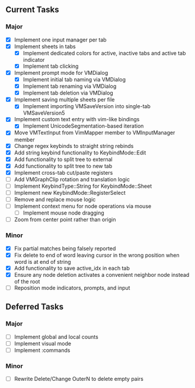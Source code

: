 ## Current Tasks
### Major
- [x] Implement one input manager per tab
- [x] Implement sheets in tabs
    - [x] Implement dedicated colors for active, inactive tabs and active tab indicator
    - [x] Implement tab clicking
- [x] Implement prompt mode for VMDialog
    - [x] Implement initial tab naming via VMDialog
    - [x] Implement tab renaming via VMDialog
    - [x] Implement tab deletion via VMDialog
- [x] Implement saving multiple sheets per file
    - [x] Implement importing VMSaveVersion into single-tab VMSaveVersion5
- [x] Implement custom text entry with vim-like bindings
    - [x] Implement UnicodeSegmentation-based iteration
- [x] Move VMTextInput from VimMapper member to VMInputManager member
- [x] Change regex keybinds to straight string rebinds
- [x] Add string keybind functionality to KeybindMode::Edit
- [x] Add functionality to split tree to external
- [x] Add functionality to split tree to new tab
- [x] Implement cross-tab cut/paste registers 
- [ ] Add VMGraphClip rotation and translation logic
- [ ] Implement KeybindType::String for KeybindMode::Sheet
- [ ] Implement new KeybindMode::RegisterSelect
- [ ] Remove and replace mouse logic
- [ ] Implement context menu for node operations via mouse
    - [ ] Implement mouse node dragging
- [ ] Zoom from center point rather than origin

### Minor
- [x] Fix partial matches being falsely reported
- [x] Fix delete to end of word leaving cursor in the wrong position when word is at end of string
- [x] Add functionality to save active_idx in each tab
- [x] Ensure any node deletion activates a convenient neighbor node instead of the root
- [ ] Reposition mode indicators, prompts, and input

## Deferred Tasks
### Major
- [ ] Implement global and local counts
- [ ] Implement visual mode
- [ ] Implement :commands

### Minor
- [ ] Rewrite Delete/Change OuterN to delete empty pairs